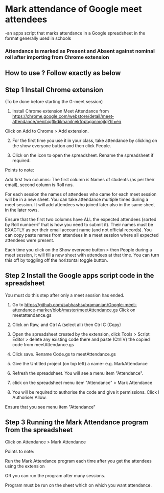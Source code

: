 # Mark attendance of Google meet attendees
-an apps script that marks attendance in a Google spreadsheet in the format generally used in schools

### Attendance is marked as Present and Absent against nominal roll after importing from Chrome extension

## How to use ? Follow exactly as below

## Step 1 Install Chrome extension 
(To be done before starting the G-meet session)

1) Install Chrome extension Meet Attendance from https://chrome.google.com/webstore/detail/meet-attendance/nenibigflkdikhamlnekfppbganmojlg?hl=en

Click on Add to Chrome > Add extension. 

2) For the first time you use it in your class, take attendance by clicking on the show everyone button and then click People.

3) Click on the icon to open the spreadsheet. Rename the spreadsheet if required. 

Points to note: 

Add first two columns: The first column is Names of students (as per their email), second column is Roll nos.

For each session the names of attendees who came for each meet session will be in a new sheet. You can take attendance multiple times during a meet session. It will add attendees who joined later also in the same sheet in the later rows.

Ensure that the first two columns have ALL the expected attendees (sorted by Roll number-if that is how you need to submit it). Their names must be EXACTLY as per their email account name (and not official records). You can copy paste names from attendees in a meet session where all expected attendees were present.

Each time you click on the Show everyone button > then People during a meet session, it will fill a new sheet with attendees at that time. You can turn this off by toggling off the horizontal toggle button.

## Step 2 Install the Google apps script code in the spreadsheet

You must do this step after only a meet session has ended. 

1) Go to https://github.com/subhashsubramanian/Google-meet-attendance-marker/blob/master/meetAttendance.gs Click on meetattendance.gs 

2) Click on Raw, and Ctrl A (select all) then Ctrl C (Copy)

3) Open the spreadsheet created by the extension, click Tools > Script Editor > delete any existing code there and paste (Ctrl V) the copied code from meetAttendance.gs

4) Click save. Rename Code.gs to meetAttendance.gs

5) Give the Untitled project (on top left) a name- e.g. MarkAttendance

6) Refresh the spreadsheet. You will see a menu item "Attendance". 

7) click on the spreadsheet menu item "Attendance" > Mark Attendance

7) You will be required to authorise the code and give it permissions. Click l Authorise/ Allow. 

Ensure that you see menu item "Attendance"

## Step 3 Running the Mark Attendance program from the spreadsheet

Click on Attendance > Mark Attendance

Points to note:

Run the Mark Attendance program each time after you get the attendees using the extension 

OR you can run the program after many sessions.

Program must be run on the sheet which on which you want attendance.

